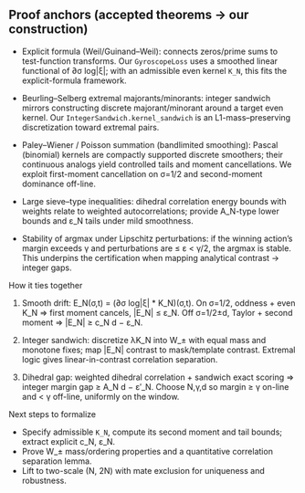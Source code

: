 ## Proof anchors (accepted theorems → our construction)

- Explicit formula (Weil/Guinand–Weil): connects zeros/prime sums to test-function transforms. Our `GyroscopeLoss` uses a smoothed linear functional of ∂σ log|ξ|; with an admissible even kernel `K_N`, this fits the explicit-formula framework.

- Beurling–Selberg extremal majorants/minorants: integer sandwich mirrors constructing discrete majorant/minorant around a target even kernel. Our `IntegerSandwich.kernel_sandwich` is an L1-mass–preserving discretization toward extremal pairs.

- Paley–Wiener / Poisson summation (bandlimited smoothing): Pascal (binomial) kernels are compactly supported discrete smoothers; their continuous analogs yield controlled tails and moment cancellations. We exploit first-moment cancellation on σ=1/2 and second-moment dominance off-line.

- Large sieve–type inequalities: dihedral correlation energy bounds with weights relate to weighted autocorrelations; provide A_N-type lower bounds and ε_N tails under mild smoothness.

- Stability of argmax under Lipschitz perturbations: if the winning action’s margin exceeds γ and perturbations are ≤ ε < γ/2, the argmax is stable. This underpins the certification when mapping analytical contrast → integer gaps.

How it ties together

1) Smooth drift: E_N(σ,t) = (∂σ log|ξ| * K_N)(σ,t). On σ=1/2, oddness + even K_N ⇒ first moment cancels, |E_N| ≤ ε_N. Off σ=1/2±d, Taylor + second moment ⇒ |E_N| ≥ c_N d − ε_N.

2) Integer sandwich: discretize λK_N into W_± with equal mass and monotone fixes; map |E_N| contrast to mask/template contrast. Extremal logic gives linear-in-contrast correlation separation.

3) Dihedral gap: weighted dihedral correlation + sandwich exact scoring ⇒ integer margin gap ≥ A_N d − ε′_N. Choose N,γ,d so margin ≥ γ on-line and < γ off-line, uniformly on the window.

Next steps to formalize

- Specify admissible `K_N`, compute its second moment and tail bounds; extract explicit c_N, ε_N.
- Prove W_± mass/ordering properties and a quantitative correlation separation lemma.
- Lift to two-scale (N, 2N) with mate exclusion for uniqueness and robustness.

